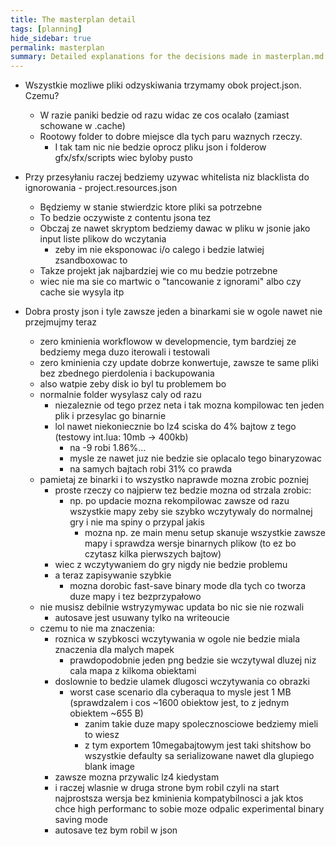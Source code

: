 ```yaml
---
title: The masterplan detail
tags: [planning]
hide_sidebar: true
permalink: masterplan
summary: Detailed explanations for the decisions made in masterplan.md
---
```


- Wszystkie mozliwe pliki odzyskiwania trzymamy obok project.json. Czemu?
	- W razie paniki bedzie od razu widac ze cos ocalało (zamiast schowane w .cache)
	- Rootowy folder to dobre miejsce dla tych paru waznych rzeczy. 
		- I tak tam nic nie bedzie oprocz pliku json i folderow gfx/sfx/scripts wiec byloby pusto

- Przy przesyłaniu raczej bedziemy uzywac whitelista niz blacklista do ignorowania - project.resources.json
	- Będziemy w stanie stwierdzic ktore pliki sa potrzebne
	- To bedzie oczywiste z contentu jsona tez
	- Obczaj ze nawet skryptom bedziemy dawac w pliku w jsonie jako input liste plikow do wczytania
		- zeby im nie eksponowac i/o calego i bedzie latwiej zsandboxowac to
	- Takze projekt jak najbardziej wie co mu bedzie potrzebne
	- wiec nie ma sie co martwic o "tancowanie z ignorami" albo czy cache sie wysyla itp

- Dobra prosty json i tyle zawsze jeden a binarkami sie w ogole nawet nie przejmujmy teraz
	+ zero kminienia workflowow w developmencie, tym bardziej ze bedziemy mega duzo iterowali i testowali
	+ zero kminienia czy update dobrze konwertuje, zawsze te same pliki bez zbednego pierdolenia i backupowania
	+ also watpie zeby disk io byl tu problemem bo 
	+ normalnie folder wysylasz caly od razu
		+ niezaleznie od tego przez neta i tak mozna kompilowac ten jeden plik i przesylac go binarnie
		+ lol nawet niekoniecznie bo lz4 sciska do 4% bajtow z tego (testowy int.lua: 10mb -> 400kb)
			- na -9 robi 1.86%...
			- mysle ze nawet juz nie bedzie sie oplacalo tego binaryzowac
			- na samych bajtach robi 31% co prawda
	+ pamietaj ze binarki i to wszystko naprawde mozna zrobic pozniej
		- proste rzeczy co najpierw tez bedzie mozna od strzala zrobic:
			- np. po updacie mozna rekompilowac zawsze od razu wszystkie mapy zeby sie szybko wczytywaly do normalnej gry i nie ma spiny o przypal jakis
				- mozna np. ze main menu setup skanuje wszystkie zawsze mapy i sprawdza wersje binarnych plikow (to ez bo czytasz kilka pierwszych bajtow)
		- wiec z wczytywaniem do gry nigdy nie bedzie problemu
		- a teraz zapisywanie szybkie
			- mozna dorobic fast-save binary mode dla tych co tworza duze mapy i tez bezprzypałowo
	+ nie musisz debilnie wstryzymywac updata bo nic sie nie rozwali
		- autosave jest usuwany tylko na writeoucie
	+ czemu to nie ma znaczenia:
		- roznica w szybkosci wczytywania w ogole nie bedzie miala znaczenia dla malych mapek
			- prawdopodobnie jeden png bedzie sie wczytywal dluzej niz cala mapa z kilkoma obiektami
		- doslownie to bedzie ulamek dlugosci wczytywania co obrazki
			- worst case scenario dla cyberaqua to mysle jest 1 MB (sprawdzalem i cos ~1600 obiektow jest, to z jednym obiektem ~655 B)
				- zanim takie duze mapy spolecznosciowe bedziemy mieli to wiesz
				- z tym exportem 10megabajtowym jest taki shitshow bo wszystkie defaulty sa serializowane nawet dla glupiego blank image
		+ zawsze mozna przywalic lz4 kiedystam
		+ i raczej wlasnie w druga strone bym robil czyli na start najprostsza wersja bez kminienia kompatybilnosci a jak ktos chce high performanc to sobie moze odpalic experimental binary saving mode
		- autosave tez bym robil w json
